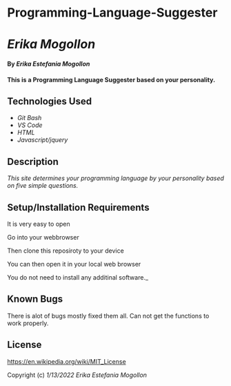 # Programming-Language-Suggester
# _Erika Mogollon_

#### By _**Erika Estefania Mogollon**_

#### This is a Programming Language Suggester based on your personality.
## Technologies Used

* _Git Bash_
* _VS Code_
* _HTML_
* _Javascript/jquery_

## Description

_This site determines your programming language by your personality based on five simple questions._

## Setup/Installation Requirements

It is very easy to open

Go into your webbrowser

Then clone this reposiroty to your device

You can then open it in your local web browser

You do not need to install any additinal software._

## Known Bugs

There is alot of bugs mostly fixed them all. Can not get the functions to work properly. 

## License

https://en.wikipedia.org/wiki/MIT_License

Copyright (c) _1/13/2022_ _Erika Estefania Mogollon_
